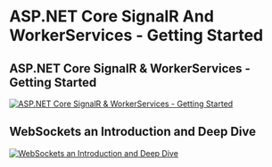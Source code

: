 # ASP.NET Core SignalR And WorkerServices - Getting Started

## ASP.NET Core SignalR & WorkerServices - Getting Started
[![ASP.NET Core SignalR & WorkerServices - Getting Started](https://img.youtube.com/vi/s9xnR23sq5U/0.jpg)](https://www.youtube.com/watch?v=s9xnR23sq5U "ASP.NET Core SignalR & WorkerServices - Getting Started")

## WebSockets an Introduction and Deep Dive  
[![WebSockets an Introduction and Deep Dive](https://img.youtube.com/vi/Wh_rfRgMKWY/0.jpg)](https://www.youtube.com/watch?v=Wh_rfRgMKWY "WebSockets an Introduction and Deep Dive")
